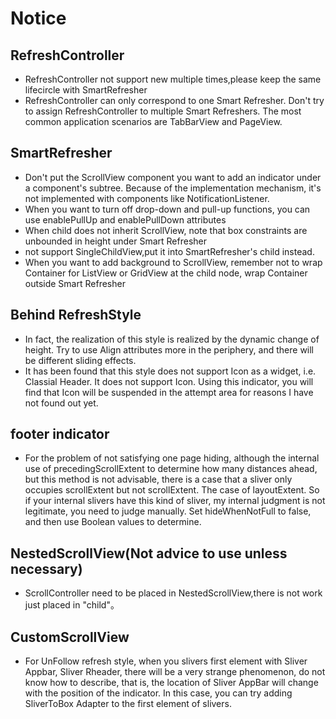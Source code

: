 # Notice

## RefreshController
* RefreshController not support new multiple times,please keep the same lifecircle with SmartRefresher
* RefreshController can only correspond to one Smart Refresher. Don't try to assign RefreshController to multiple Smart Refreshers. The most common application scenarios are TabBarView and PageView.

## SmartRefresher
* Don't put the ScrollView component you want to add an indicator under a component's subtree. Because of the implementation mechanism, it's not implemented with components like NotificationListener.
* When you want to turn off drop-down and pull-up functions, you can use enablePullUp and enablePullDown attributes
* When child does not inherit ScrollView, note that box constraints are unbounded in height under Smart Refresher
* not support SingleChildView,put it into SmartRefresher's child instead.
* When you want to add background to ScrollView, remember not to wrap Container for ListView or GridView at the child node, wrap Container outside Smart Refresher


## Behind RefreshStyle
* In fact, the realization of this style is realized by the dynamic change of height. Try to use Align attributes more in the periphery, and there will be different sliding effects.
* It has been found that this style does not support Icon as a widget, i.e. Classial Header. It does not support Icon. Using this indicator,
you will find that Icon will be suspended in the attempt area for reasons I have not found out yet.

## footer indicator
* For the problem of not satisfying one page hiding, although the internal use of precedingScrollExtent to determine how many distances ahead, but this method is not advisable, there is a case that a sliver only occupies scrollExtent but not scrollExtent.
  The case of layoutExtent. So if your internal slivers have this kind of sliver, my internal judgment is not legitimate, you need to judge manually. Set hideWhenNotFull to false, and then use Boolean values to determine.

## NestedScrollView(Not advice to use unless necessary)
* ScrollController need to be placed in NestedScrollView,there is not work just placed in "child"。

## CustomScrollView
* For UnFollow refresh style, when you slivers first element with Sliver Appbar, Sliver Rheader, there will be a very strange phenomenon, do not know how to describe, that is,
 the location of Sliver AppBar will change with the position of the indicator. In this case, you can try adding SliverToBox Adapter to the first element of slivers.